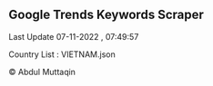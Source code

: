 

## Google Trends Keywords Scraper 
 
Last Update 07-11-2022 , 07:49:57

Country List :
VIETNAM.json



© Abdul Muttaqin 
